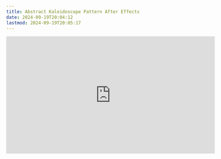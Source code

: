 ```yaml
---
title: Abstract Kaleidoscope Pattern After Effects
date: 2024-09-19T20:04:12
lastmod: 2024-09-19T20:05:17
---
```


<div class="iframe-16-9-container">
<iframe class="youTubeIframe" width="560" height="315" src="https://www.youtube.com/embed/moDwx-MjtmPM" title="YouTube video player" frameborder="0" allow="accelerometer; autoplay; clipboard-write; encrypted-media; gyroscope; picture-in-picture; web-share" allowfullscreen></iframe>
</div>
